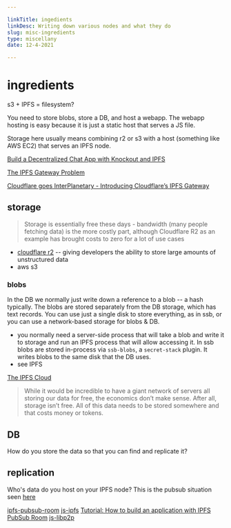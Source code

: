 ```yaml
---

linkTitle: ingedients
linkDesc: Writing down various nodes and what they do
slug: misc-ingredients
type: miscellany
date: 12-4-2021

---
```


# ingredients

s3 + IPFS = filesystem?

You need to store blobs, store a DB, and host a webapp. The webapp hosting is easy because it is just a static host that serves a JS file.

Storage here usually means combining r2 or s3 with a host (something like AWS EC2) that serves an IPFS node.

[Build a Decentralized Chat App with Knockout and IPFS](https://medium.com/textileio/build-a-decentralized-chat-app-with-knockout-and-ipfs-fccf11e8ce7b)

[The IPFS Gateway Problem](https://medium.com/pinata/the-ipfs-gateway-problem-64bbe7eb8170)

[Cloudflare goes InterPlanetary - Introducing Cloudflare’s IPFS Gateway](https://blog.cloudflare.com/distributed-web-gateway/)

## storage
> Storage is essentially free these days - bandwidth (many people fetching data) is the more costly part, although Cloudflare R2 as an example has brought costs to zero for a lot of use cases

* [cloudflare r2](https://blog.cloudflare.com/introducing-r2-object-storage/) -- giving developers the ability to store large amounts of unstructured data
* aws s3


### blobs
In the DB we normally just write down a reference to a blob -- a hash typically. The blobs are stored separately from the DB storage, which has text records. You can use just a single disk to store everything, as in ssb, or you can use a network-based storage for blobs & DB.
  * you normally need a server-side process that will take a blob and write it to storage and run an IPFS process that will allow accessing it. In ssb blobs are stored in-process via `ssb-blobs`, a `secret-stack` plugin. It writes blobs to the same disk that the DB uses.
  * see IPFS

[The IPFS Cloud](https://medium.com/pinata/the-ipfs-cloud-352ecaa3ba76)

 > While it would be incredible to have a giant network of servers all storing our data for free, the economics don’t make sense. After all, storage isn’t free. All of this data needs to be stored somewhere and that costs money or tokens.


## DB
How do you store the data so that you can find and replicate it?


## replication
Who's data do you host on your IPFS node? This is the pubsub situation seen [here](https://medium.com/textileio/build-a-decentralized-chat-app-with-knockout-and-ipfs-fccf11e8ce7b)

[ipfs-pubsub-room](https://github.com/ipfs-shipyard/ipfs-pubsub-room)
[js-ipfs](https://github.com/ipfs/js-ipfs)
[Tutorial: How to build an application with IPFS PubSub Room](https://github.com/libp2p/research-pubsub/issues/18)
[js-libp2p](https://github.com/libp2p/js-libp2p)

